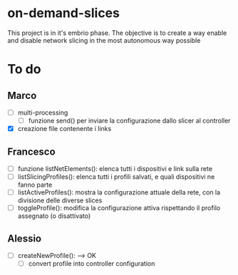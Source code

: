 # on-demand-slices
This project is in it's embrio phase. The objective is to create a way enable and disable network slicing in the most autonomous way possible


# To do
## Marco
- [ ] multi-processing
  - [ ] funzione send() per inviare la configurazione dallo slicer al controller
- [X] creazione file contenente i links

## Francesco
- [ ] funzione listNetElements(): elenca tutti i dispositivi e link sulla rete
- [ ] listSlicingProfiles(): elenca tutti i profili salvati, e quali dispositivi ne fanno parte
- [ ] listActiveProfiles(): mostra la configurazione attuale della rete, con la divisione delle diverse slices
- [ ] toggleProfile(): modifica la configurazione attiva rispettando il profilo assegnato (o disattivato)
## Alessio
- [ ] createNewProfile(): --> OK
  - [ ] convert profile into controller configuration
